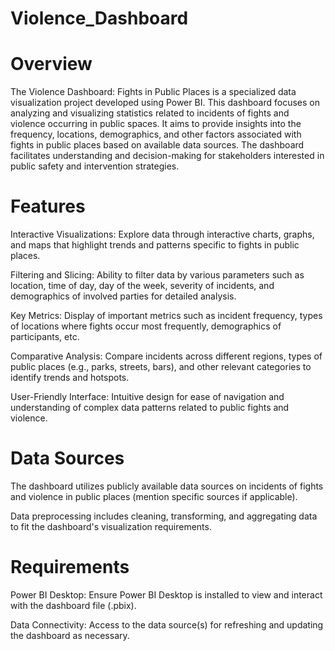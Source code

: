 # Violence_Dashboard
# Overview 

The Violence Dashboard: Fights in Public Places is a specialized data visualization project developed using Power BI. This dashboard focuses on analyzing and visualizing statistics related to incidents of fights and violence occurring in public spaces. It aims to provide insights into the frequency, locations, demographics, and other factors associated with fights in public places based on available data sources. The dashboard facilitates understanding and decision-making for stakeholders interested in public safety and intervention strategies.

# Features
Interactive Visualizations: Explore data through interactive charts, graphs, and maps that highlight trends and patterns specific to fights in public places.

Filtering and Slicing: Ability to filter data by various parameters such as location, time of day, day of the week, severity of incidents, and demographics of involved parties for detailed analysis.

Key Metrics: Display of important metrics such as incident frequency, types of locations where fights occur most frequently, demographics of participants, etc.

Comparative Analysis: Compare incidents across different regions, types of public places (e.g., parks, streets, bars), and other relevant categories to identify trends and hotspots.

User-Friendly Interface: Intuitive design for ease of navigation and understanding of complex data patterns related to public fights and violence.

# Data Sources
The dashboard utilizes publicly available data sources on incidents of fights and violence in public places (mention specific sources if applicable).

Data preprocessing includes cleaning, transforming, and aggregating data to fit the dashboard's visualization requirements.

# Requirements
Power BI Desktop: Ensure Power BI Desktop is installed to view and interact with the dashboard file (.pbix).

Data Connectivity: Access to the data source(s) for refreshing and updating the dashboard as necessary.
